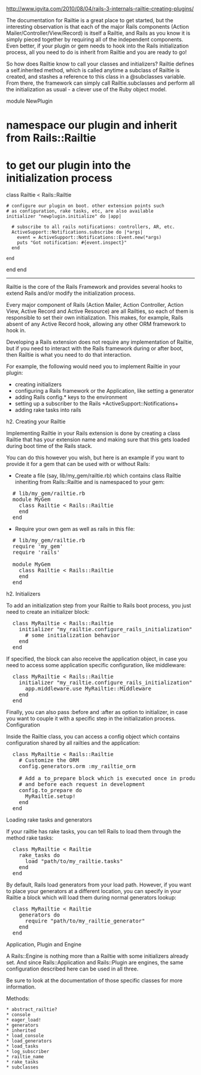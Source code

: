 http://www.igvita.com/2010/08/04/rails-3-internals-railtie-creating-plugins/

The documentation for Railtie  is a great place to get started, but the interesting observation is that each of the major Rails components (Action Mailer/Controller/View/Record) is itself a Railtie, and Rails as you know it is simply pieced together  by requiring all of the independent components. Even better, if your plugin or gem needs to hook into the Rails initialization process, all you need to do is inherit from Railtie and you are ready to go!

So how does Railtie know to call your classes and initializers? Railtie defines a self.inherited method, which is called anytime a subclass of Railtie is created, and stashes a reference to this class in a @subclasses variable. From there, the framework can simply call Railtie.subclasses and perform all the initialization as usual - a clever use of the Ruby object model.

module NewPlugin
  # namespace our plugin and inherit from Rails::Railtie
  # to get our plugin into the initialization process
  class Railtie < Rails::Railtie
 
    # configure our plugin on boot. other extension points such
    # as configuration, rake tasks, etc, are also available
    initializer "newplugin.initialize" do |app|
 
      # subscribe to all rails notifications: controllers, AR, etc.
      ActiveSupport::Notifications.subscribe do |*args|
        event = ActiveSupport::Notifications::Event.new(*args)
        puts "Got notification: #{event.inspect}"
      end
 
    end
  end
end
                             
---

Railtie is the core of the Rails Framework and provides several hooks to extend Rails and/or modify the initialization process.

Every major component of Rails (Action Mailer, Action Controller, Action View, Active Record and Active Resource) are all Railties, so each of them is responsible to set their own initialization. This makes, for example, Rails absent of any Active Record hook, allowing any other ORM framework to hook in.

Developing a Rails extension does not require any implementation of Railtie, but if you need to interact with the Rails framework during or after boot, then Railtie is what you need to do that interaction.

For example, the following would need you to implement Railtie in your plugin:

* creating initializers
* configuring a Rails framework or the Application, like setting a generator
* adding Rails config.* keys to the environment
* setting up a subscriber to the Rails +ActiveSupport::Notifications+
* adding rake tasks into rails

h2. Creating your Railtie

Implementing Railtie in your Rails extension is done by creating a class Railtie that has your extension name and making sure that this gets loaded during boot time of the Rails stack.

You can do this however you wish, but here is an example if you want to provide it for a gem that can be used with or without Rails:

* Create a file (say, lib/my_gem/railtie.rb) which contains class Railtie inheriting from Rails::Railtie and is namespaced to your gem:
                                                                                                                                       
<pre>
  # lib/my_gem/railtie.rb
  module MyGem
    class Railtie < Rails::Railtie
    end
  end  
</pre>

* Require your own gem as well as rails in this file:

<pre>
  # lib/my_gem/railtie.rb
  require 'my_gem'
  require 'rails'

  module MyGem
    class Railtie < Rails::Railtie
    end
  end  
</pre>

h2. Initializers

To add an initialization step from your Railtie to Rails boot process, you just need to create an initializer block:

<pre>
  class MyRailtie < Rails::Railtie
    initializer "my_railtie.configure_rails_initialization" do
      # some initialization behavior
    end
  end  
</pre>

If specified, the block can also receive the application object, in case you need to access some application specific configuration, like middleware:

<pre>
  class MyRailtie < Rails::Railtie
    initializer "my_railtie.configure_rails_initialization" do |app|
      app.middleware.use MyRailtie::Middleware
    end
  end  
</pre>

Finally, you can also pass :before and :after as option to initializer, in case you want to couple it with a specific step in the initialization process.
Configuration

Inside the Railtie class, you can access a config object which contains configuration shared by all railties and the application:

<pre>
  class MyRailtie < Rails::Railtie
    # Customize the ORM
    config.generators.orm :my_railtie_orm

    # Add a to_prepare block which is executed once in production
    # and before each request in development
    config.to_prepare do
      MyRailtie.setup!
    end
  end  
</pre>

Loading rake tasks and generators

If your railtie has rake tasks, you can tell Rails to load them through the method rake tasks:

<pre>
  class MyRailtie < Railtie
    rake_tasks do
      load "path/to/my_railtie.tasks"
    end
  end  
</pre>

By default, Rails load generators from your load path. However, if you want to place your generators at a different location, you can specify in your Railtie a block which will load them during normal generators lookup:

<pre>
  class MyRailtie < Railtie
    generators do
      require "path/to/my_railtie_generator"
    end
  end  
</pre>

Application, Plugin and Engine

A Rails::Engine is nothing more than a Railtie with some initializers already set. And since Rails::Application and Rails::Plugin are engines, the same configuration described here can be used in all three.

Be sure to look at the documentation of those specific classes for more information.

Methods:

    * abstract_railtie?
    * console
    * eager_load!
    * generators
    * inherited
    * load_console
    * load_generators
    * load_tasks
    * log_subscriber
    * railtie_name
    * rake_tasks
    * subclasses

